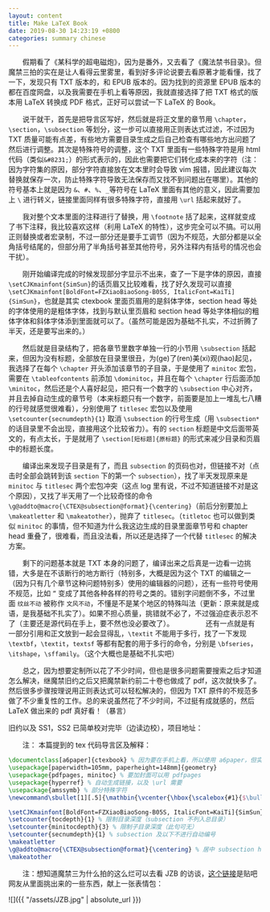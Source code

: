 ```yaml
---
layout: content
title: Make LaTeX Book
date: 2019-08-30 14:23:19 +0800
categories: summary chinese
---
```


　　假期看了《某科学的超电磁炮》，因为是番外，又去看了《魔法禁书目录》。但魔禁三拍的实在是让人看得云里雾里，看到好多评论说要去看原著才能看懂，找了一下，发现只有 TXT 版本的，和 EPUB 版本的。因为找到的资源里 EPUB 版本的都在百度网盘，以及我需要在手机上看等原因，我就直接选择了把 TXT 格式的版本用 LaTeX 转换成 PDF 格式，正好可以尝试一下 LaTeX 的 Book。

<!--more-->

　　说干就干，首先是把导言区写好，然后就是将正文里的章节用 `\chapter`，`\section`，`\subsection` 等划分，这一步可以直接用正则表达式过滤，不过因为 TXT 质量可能有点差，有些地方需要目录生成之后自己检查有哪些地方出问题了然后进行调整。其次是特殊符号的调整，这个 TXT 里面有一些特殊字符是用 html 代码（类似`&#8231;`）的形式表示的，因此也需要把它们转化成本来的字符（注：因为字符集的原因，部分字符直接放在文本里时会导致 vim 报错，因此建议每次替换就保存一次，防止特殊字符导致无法保存而又找不到问题出在哪里）。其他的符号基本上就是因为 `&`、`#`、`%`、`_`等符号在 LaTeX 里面有其他的意义，因此需要加上 `\` 进行转义，链接里面同样有很多特殊字符，直接用 `\url` 括起来就好了。

　　我对整个文本里面的注释进行了替换，用 `\footnote` 括了起来，这样就变成了书下注释，我比较喜欢这样（利用 LaTeX 的特性），这步完全可以不搞。可以用正则替换或者宏录制，不过一部分还是要手工调节（因为不规范，大部分都是以全角括号结尾的，但部分用了半角括号甚至其他符号，另外注释内有括号的情况也会干扰）。

　　刚开始编译完成的时候发现部分字显示不出来，查了一下是字体的原因，直接`\setCJKmainfont{SimSun}`的话页眉又比较难看，找了好久发现可以直接`\setCJKmainfont[BoldFont=FZXiaoBiaoSong-B05S, ItalicFont=KaiTi]{SimSun}`，也就是其实 ctexbook 里面页眉用的是斜体字体，section head 等处的字体使用的是粗体字体，找到与默认里页眉和 section head 等处字体相似的粗体字体和斜体字体添到里面就可以了。（虽然可能是因为基础不扎实，不过折腾了半天，还是要写出来的。）

　　然后就是目录结构了，把各章节里数字单独一行的小节用 `\subsection` 括起来，但因为没有标题，全部放在目录里很丑，为(ge)了(ren)美(xi)观(hao)起见，我选择了在每个 `\chapter` 开头添加该章节的子目录，于是使用了 `minitoc` 宏包，需要在 `\tableofcontents` 前添加 `\dominitoc`，并且在每个 `\chapter` 行后面添加 `\minitoc`，然后还是个人喜好起见，把只有一个数字的 `\subsection` 中心对齐，并且去掉自动生成的章节号（本来标题只有一个数字，前面要是加上一堆乱七八糟的行号就感觉很难看），分别使用了 `titlesec` 宏包以及使用 `\setcounter{secnumdepth}{1}` 取消 `\subsection` 的行号生成（用 `\subsection*` 的话目录里不会出现，直接用这个比较省力）。有的 `section` 标题是中文后面带英文的，有点太长，于是就用了 `\section[短标题]{原标题}` 的形式来减少目录和页眉中的标题长度。

　　编译出来发现子目录是有了，而且 `subsection` 的页码也对，但链接不对（点击时全部会跳转到该 `section` 下的第一个 `subsection`），找了半天发现原来是 `minitoc` 与 `titlesec` 两个宏包冲突（这点 log 里有说，不过不知道链接不对是这个原因），又找了半天用了一个比较奇怪的命令 `\g@addto@macro{\CTEX@subsection@format}{\centering}`（前后分别要加上 `\makeatletter` 和 `\makeatother`），抛弃了 `titlesec`。（`titletoc` 也可以做到类似 `minitoc` 的事情，但不知道为什么我这边生成的目录里面章节号和 chapter head 重叠了，很难看，而且没法看，所以还是选择了一个代替 `titlesec` 的解决方案。

　　剩下的问题基本就是 TXT 本身的问题了，编译出来之后真是一边看一边挑错，大多是在不该断行的地方断行（特别多，大概是因为这个 TXT 的编辑之一（因为只有几个章节这种问题特别多）使用的编辑器的问题），还有一些符号使用不规范，比如 `”` 变成了其他各种各样的符号之类的。错别字问题倒不多，不过里面 `纹丝不动` 被称作 `文风不动`，不懂是不是某个地区的特殊叫法（更新：原来就是成语，是我基础不扎实了）。如果不担心质量，挑错就不必了，不过强迫症表示忍不了（主要还是源代码在手上，要不然也没必要改了）。
　　
　　还有一点就是有一部分引用和正文放到一起会显得乱，`\textit` 不能用于多行，找了一下发现 `\textbf`，`\textit`，`textsf` 等都有配套的用于多行的命令，分别是 `\bfseries`，`\itshape`，`\sffamily`。（这个大概也是基础不扎实吧）

　　总之，因为想要定制所以花了不少时间，但也是很多问题需要搜索之后才知道怎么解决，继魔禁旧约之后又把魔禁新约前二十卷也做成了 pdf，这次就快多了。然后很多步骤按理说用正则表达式可以轻松解决的，但因为 TXT 原件的不规范多做了不少重复性的工作。总的来说虽然花了不少时间，不过挺有成就感的，然后 LaTeX 做出来的 pdf 真好看！（暴言）

旧约以及 SS1，SS2 已简单校对完毕（边读边校），项目地址：[](https://github.com/sirius1242/Toaru-index)

　　注：
本篇提到的 tex 代码导言区及解释：
```latex
\documentclass[a6paper]{ctexbook} % 因为要在手机上看，所以使用 a6paper，但实现 a6paper 需要下一行
\usepackage[paperwidth=105mm, paperheight=148mm]{geometry}
\usepackage{pdfpages, minitoc} % 要加封面可以用 pdfpages
\usepackage{hyperref} % 自动生成链接，以及 \url 需要
\usepackage{amssymb} % 部分特殊字符
\newcommand\sbullet[1][.5]{\mathbin{\vcenter{\hbox{\scalebox{#1}{$\bullet$}}}}} % 用于人名分隔符，个人认为 \bullet 太大，\cdot 太小

\setCJKmainfont[BoldFont=FZXiaoBiaoSong-B05S, ItalicFont=KaiTi]{SimSun} % 字体设置，Linux 默认的 fandol 字族部分字显示不出
\setcounter{tocdepth}{1} % 限制目录深度（subsection 不列入总目录）
\setcounter{minitocdepth}{3} % 限制子目录深度（此句可无）
\setcounter{secnumdepth}{1} % subsection 及以下不进行自动编号
\makeatletter
\g@addto@macro{\CTEX@subsection@format}{\centering} % 居中 subsection head
\makeatother
```

　　注：想知道魔禁三为什么拍的这么烂可以去看 JZB 的访谈，[这个链接](https://tieba.baidu.com/p/6094916945)是贴吧网友从里面挑出来的一些东西，献上一张表情包：

![]({{ "/assets/JZB.jpg" | absolute_url }})
